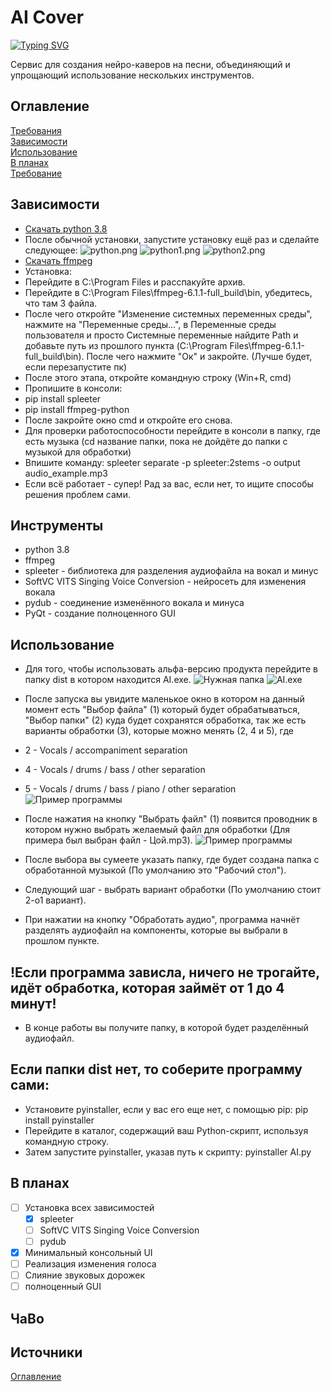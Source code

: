 # AI Cover 

[![Typing SVG](https://readme-typing-svg.herokuapp.com?color=%2336BCF7&lines=Insane+AI+Covers)](https://git.io/typing-svg)

Сервис для создания нейро-каверов на песни, объединяющий и упрощающий использование нескольких инструментов.
## Оглавление
[Требования](#Требование)  
[Зависимости](#Зависимости)  
[Использование](#Использование)  
[В планах](#В_планах)  
[Требование](#Требования)  
## Зависимости
- [Скачать python 3.8](https://www.python.org/downloads/release/python-380/)
- После обычной установки, запустите установку ещё раз и сделайте следующее:
![python.png](Readme/python.jpg)
![python1.png](Readme/python1.jpg)
![python2.png](Readmepython2.jpg)
- [Скачать ffmpeg](https://ffmpeg.org/download.html)
- Установка:
- Перейдите в C:\Program Files и расспакуйте архив.
- Перейдите в C:\Program Files\ffmpeg-6.1.1-full_build\bin, убедитесь, что там 3 файла.
- После чего откройте "Изменение системных переменных среды", нажмите на "Переменные среды...", в Переменные среды пользователя и просто Системные переменные найдите Path и добавьте путь из прошлого пункта (C:\Program Files\ffmpeg-6.1.1-full_build\bin). После чего нажмите "Ок" и закройте. (Лучше будет, если перезапустите пк)
- После этого этапа, откройте командную строку (Win+R, cmd)
- Пропишите в консоли:
- pip install spleeter
- pip install ffmpeg-python
- После закройте окно cmd и откройте его снова.
- Для проверки работоспособности перейдите в консоли в папку, где есть музыка (cd название папки, пока не дойдёте до папки с музыкой для обработки)
- Впишите команду: spleeter separate -p spleeter:2stems -o output audio_example.mp3
- Если всё работает - супер! Рад за вас, если нет, то ищите способы решения проблем сами.
## Инструменты
- python 3.8
- ffmpeg
- spleeter - библиотека для разделения аудиофайла на вокал и минус
- SoftVC VITS Singing Voice Conversion - нейросеть для изменения вокала
- pydub - соединение изменённого вокала и минуса
- PyQt - создание полноценного GUI 
## Использование
- Для того, чтобы использовать альфа-версию продукта перейдите в папку dist в котором находится AI.exe.
![Нужная папка](Readme/dist.png)
![AI.exe](Readme/AI.png)

- После запуска вы увидите маленькое окно в котором на данный момент есть "Выбор файла" (1) который будет обрабатываться, "Выбор папки" (2) куда будет сохранятся обработка, так же есть варианты обработки (3), которые можно менять (2, 4 и 5), где 
- 2 - Vocals / accompaniment separation
- 4 - Vocals / drums / bass / other separation
- 5 - Vocals / drums / bass / piano / other separation<br> 
![Пример программы](Readme/alpha1.png)
- После нажатия на кнопку "Выбрать файл" (1) появится проводник в котором нужно выбрать желаемый файл для обработки (Для примера был выбран файл - Цой.mp3).
![Пример программы](Readme/Choice.png)
- После выбора вы сумеете указать папку, где будет создана папка с обработанной музыкой (По умолчанию это "Рабочий стол").
- Следующий шаг - выбрать вариант обработки (По умолчанию стоит 2-о1 вариант).
- При нажатии на кнопку "Обработать аудио", программа начнёт разделять аудиофайл на компоненты, которые вы выбрали в прошлом пункте. 
## !Если программа зависла, ничего не трогайте, идёт обработка, которая займёт от 1 до 4 минут!
- В конце работы вы получите папку, в которой будет разделённый аудиофайл.
## Если папки dist нет, то соберите программу сами:
- Установите pyinstaller, если у вас его еще нет, с помощью pip: pip install pyinstaller
- Перейдите в каталог, содержащий ваш Python-скрипт, используя командную строку.
- Затем запустите pyinstaller, указав путь к скрипту: pyinstaller AI.py 
## В планах
- [ ] Установка всех зависимостей
    - [x] spleeter
    - [ ] SoftVC VITS Singing Voice Conversion
    - [ ] pydub
- [x] Минимальный консольный UI  
- [ ] Реализация изменения голоса 
- [ ] Слияние звуковых дорожек
- [ ] полноценный GUI
## ЧаВо
## Источники

[Оглавление](#Оглавление)
